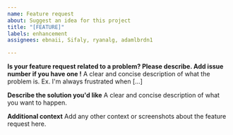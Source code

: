 ```yaml
---
name: Feature request
about: Suggest an idea for this project
title: "[FEATURE]"
labels: enhancement
assignees: ebnaii, Sifaly, ryanalg, adamlbrdn1

---
```


**Is your feature request related to a problem? Please describe. Add issue number if you have one !**
A clear and concise description of what the problem is. Ex. I'm always frustrated when [...]

**Describe the solution you'd like**
A clear and concise description of what you want to happen.

**Additional context**
Add any other context or screenshots about the feature request here.
